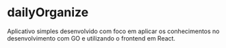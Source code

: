 ﻿# dailyOrganize


Aplicativo simples desenvolvido com foco em aplicar os conhecimentos no desenvolvimento com GO e utilizando o frontend em React.
